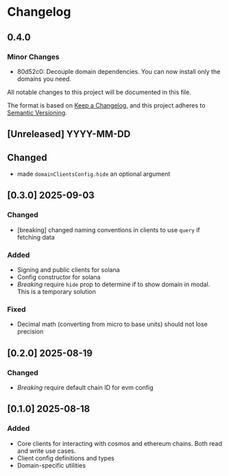 # Changelog

## 0.4.0

### Minor Changes

- 80d52c0: Decouple domain dependencies. You can now install only the domains you need.

All notable changes to this project will be documented in this file.

The format is based on [Keep a Changelog](https://keepachangelog.com/en/1.1.0/),
and this project adheres to [Semantic Versioning](https://semver.org/spec/v2.0.0.html).

## [Unreleased] YYYY-MM-DD

## Changed

- made `domainClientsConfig.hide` an optional argument

## [0.3.0] 2025-09-03

### Changed

- [breaking] changed naming conventions in clients to use `query` if fetching data

### Added

- Signing and public clients for solana
- Config constructor for solana
- _Breaking_ require `hide` prop to determine if to show domain in modal. This is a temporary solution

### Fixed

- Decimal math (converting from micro to base units) should not lose precision

## [0.2.0] 2025-08-19

### Changed

- _Breaking_ require default chain ID for evm config

## [0.1.0] 2025-08-18

### Added

- Core clients for interacting with cosmos and ethereum chains. Both read and write use cases.
- Client config definitions and types
- Domain-specific utilities
